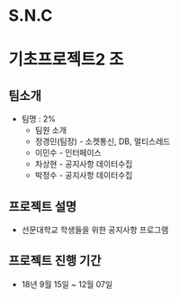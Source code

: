 # S.N.C

# 기초프로젝트2 조


## 팀소개
* 팀명 : 2%
  * 팀원 소개
   * 정경민(팀장) - 소켓통신, DB, 멀티스레드 
   * 이민수 - 인터페이스
   * 차상현 - 공지사항 데이터수집
   * 박정수 - 공지사항 데이터수집
    
## 프로젝트 설명
  * 선문대학교 학생들을 위한 공지사항 프로그램
## 프로젝트 진행 기간
  * 18년 9월 15일 ~ 12월 07일
